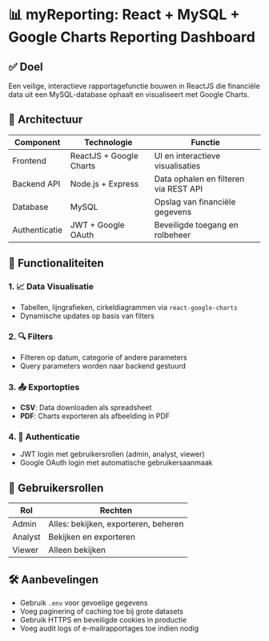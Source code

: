# 📊 myReporting: React + MySQL + Google Charts Reporting Dashboard

## ✅ Doel
Een veilige, interactieve rapportagefunctie bouwen in ReactJS die financiële data uit een MySQL-database ophaalt en visualiseert met Google Charts.

## 🧱 Architectuur

| Component     | Technologie         | Functie                                 |
|---------------|---------------------|------------------------------------------|
| Frontend      | ReactJS + Google Charts | UI en interactieve visualisaties        |
| Backend API   | Node.js + Express   | Data ophalen en filteren via REST API   |
| Database      | MySQL               | Opslag van financiële gegevens          |
| Authenticatie | JWT + Google OAuth  | Beveiligde toegang en rolbeheer         |

## 🔧 Functionaliteiten

### 1. 📈 Data Visualisatie
- Tabellen, lijngrafieken, cirkeldiagrammen via `react-google-charts`
- Dynamische updates op basis van filters

### 2. 🔍 Filters
- Filteren op datum, categorie of andere parameters
- Query parameters worden naar backend gestuurd

### 3. 📤 Exportopties
- **CSV**: Data downloaden als spreadsheet
- **PDF**: Charts exporteren als afbeelding in PDF

### 4. 🔐 Authenticatie
- JWT login met gebruikersrollen (admin, analyst, viewer)
- Google OAuth login met automatische gebruikersaanmaak

## 👥 Gebruikersrollen
| Rol     | Rechten                        |
|---------|--------------------------------|
| Admin   | Alles: bekijken, exporteren, beheren |
| Analyst | Bekijken en exporteren         |
| Viewer  | Alleen bekijken                |


## 🛠 Aanbevelingen
- Gebruik `.env` voor gevoelige gegevens
- Voeg paginering of caching toe bij grote datasets
- Gebruik HTTPS en beveiligde cookies in productie
- Voeg audit logs of e-mailrapportages toe indien nodig
